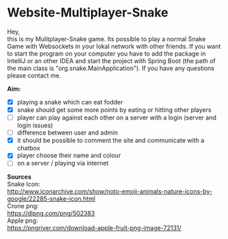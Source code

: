 # Website-Multiplayer-Snake

Hey, <br/>
this is my Mulitplayer-Snake game.
Its possible to play a normal Snake Game with Websockets in your lokal network with other friends.
If you want to  start the program on your computer you have to add the package in IntelliJ or an other IDEA and start the project with Spring Boot (the path of the main class is "org.snake.MainApplication").
If you have any questions please contact me.


**Aim:**<br/>
- [x] playing a snake which can eat fodder
- [x] snake should get some more points by eating or hitting other players
- [ ] player can play against each other on a server with a login (server and login issues)
- [ ] difference between user and admin
- [x] it should be possible to comment the site and communicate with a chatbox 
- [x] player choose their name and colour
- [ ] on a server / playing via internet 

**Sources** <br/>
Snake Icon: <br/>
http://www.iconarchive.com/show/noto-emoji-animals-nature-icons-by-google/22285-snake-icon.html <br/>
Crone png: <br/>
https://dlpng.com/png/502383 <br/>
Apple png: <br/>
https://pngriver.com/download-apple-fruit-png-image-72131/ <br/>
